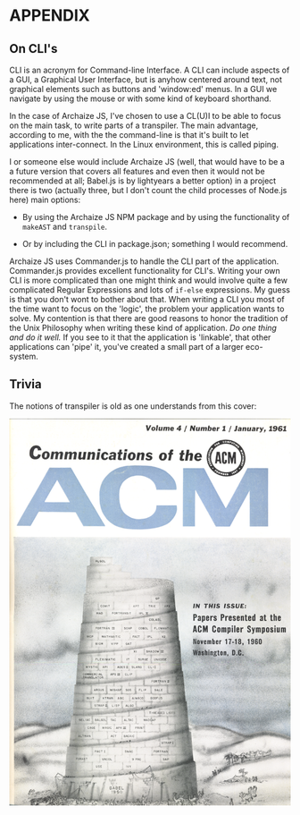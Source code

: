 # APPENDIX

## On CLI's

CLI is an acronym for Command-line Interface. A CLI can include
aspects of a GUI, a Graphical User Interface, but is anyhow centered
around text, not graphical elements such as buttons and 'window:ed' menus. In a
GUI we navigate by using the mouse or with some kind of keyboard shorthand.

In the case of Archaize JS, I've chosen to use a CL(U)I to be able to focus on the main 
task, to write parts of a transpiler. The main advantage, according to me, with the
the command-line is that it's built to let applications inter-connect. In the Linux
environment, this is called piping.

I or someone else would include Archaize JS (well, that would have to be a 
a future version that covers all features and even then it would not be 
recommended at all; Babel.js is by lightyears a better option) in a project
there is two (actually three, but I don't count the child processes of Node.js here)
main options:

* By using the Archaize JS NPM package and by using the functionality of
`makeAST` and `transpile`.

* Or by including the CLI in package.json; something I would recommend.

Archaize JS uses Commander.js to handle the CLI part of the application. 
Commander.js provides excellent functionality for CLI's. Writing your own
CLI is more complicated than one might think and would involve quite a few
complicated Regular Expressions and lots of `if-else` expressions. My guess
is that you don't wont to bother about that. When writing a CLI you most of the
time want to focus on the 'logic', the problem your application wants to solve.
My contention is that there are good reasons to honor the tradition of the Unix 
Philosophy when writing these kind of application. *Do one thing and do it 
well.* If you see to it that the application is 'linkable', that other 
applications can 'pipe' it, you've created a small part of a larger eco-system.


## Trivia

The notions of transpiler is old as one understands from this cover:

![acm-babel.png](acm-babel.png)

